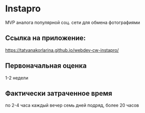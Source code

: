 # Instapro

MVP аналога популярной соц. сети для обмена фотографиями

## Ссылка на приложение:

https://tatyanakorlarina.github.io/webdev-cw-instapro/

## Первоначальная оценка

1-2 недели

## Фактически затраченное время

по 2-4 часа каждый вечер семь дней подряд, более 20 часов
